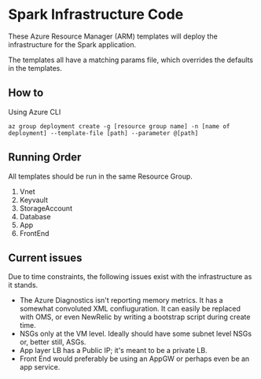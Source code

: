 Spark Infrastructure Code
=========================

These Azure Resource Manager (ARM) templates will deploy the infrastructure for the Spark application.

The templates all have a matching params file, which overrides the defaults in the templates.

How to
------
Using Azure CLI

`az group deployment create -g [resource group name] -n [name of deployment] --template-file [path] --parameter @[path]`

Running Order
-------------

All templates should be run in the same Resource Group.

1. Vnet
2. Keyvault
3. StorageAccount
4. Database
5. App
6. FrontEnd

Current issues
--------------
Due to time constraints, the following issues exist with the infrastructure as it stands.

* The Azure Diagnostics isn't reporting memory metrics. It has a somewhat convoluted XML confiuguration. It can easily be replaced with OMS, or even NewRelic by writing a bootstrap script during create time.
* NSGs only at the VM level. Ideally should have some subnet level NSGs or, better still, ASGs.
* App layer LB has a Public IP; it's meant to be a private LB.
* Front End would preferably be using an AppGW or perhaps even be an app service.
